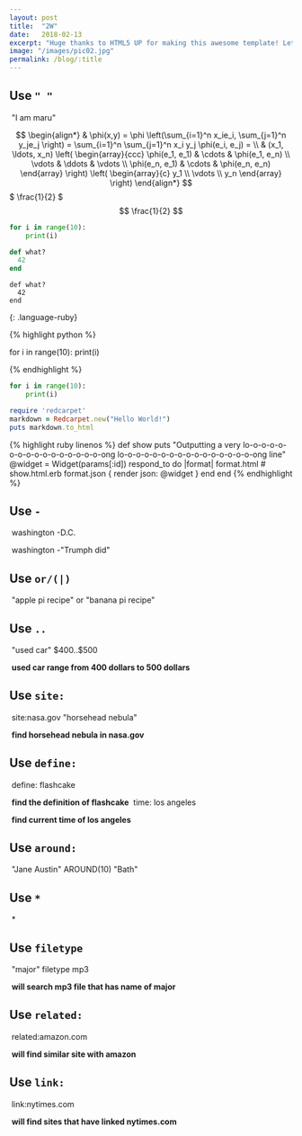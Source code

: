 ```yaml
---
layout: post
title:  "2W"
date:   2018-02-13
excerpt: "Huge thanks to HTML5 UP for making this awesome template! Let's see what it can do"
image: "/images/pic02.jpg"
permalink: /blog/:title
---
```

## **Use** `" "`
​	"I am maru"

$$
\begin{align*}
  & \phi(x,y) = \phi \left(\sum_{i=1}^n x_ie_i, \sum_{j=1}^n y_je_j \right)
  = \sum_{i=1}^n \sum_{j=1}^n x_i y_j \phi(e_i, e_j) = \\
  & (x_1, \ldots, x_n) \left( \begin{array}{ccc}
      \phi(e_1, e_1) & \cdots & \phi(e_1, e_n) \\
      \vdots & \ddots & \vdots \\
      \phi(e_n, e_1) & \cdots & \phi(e_n, e_n)
    \end{array} \right)
  \left( \begin{array}{c}
      y_1 \\
      \vdots \\
      y_n
    \end{array} \right)
\end{align*}
$$
$ \frac{1}{2} $
$$ \frac{1}{2} $$


~~~ python
for i in range(10):
    print(i)

~~~
~~~ ruby
def what?
  42
end
~~~

~~~
def what?
  42
end
~~~
{: .language-ruby}


{% highlight python %}

for i in range(10):
    print(i)

{% endhighlight %}

```python
for i in range(10):
    print(i)
```

```ruby
require 'redcarpet'
markdown = Redcarpet.new("Hello World!")
puts markdown.to_html
```

{% highlight ruby linenos %}
def show
  puts "Outputting a very lo-o-o-o-o-o-o-o-o-o-o-o-o-o-o-o-ong lo-o-o-o-o-o-o-o-o-o-o-o-o-o-o-o-ong line"
  @widget = Widget(params[:id])
  respond_to do |format|
    format.html # show.html.erb
    format.json { render json: @widget }
  end
end
{% endhighlight %}
<script>
  $("script[type='math/tex']").replaceWith(function() {
      var tex = $(this).text();
      return katex.renderToString(tex, {displayMode: false});
  });

  $("script[type='math/tex; mode=display']").replaceWith(function() {
      var tex = $(this).html();
      return katex.renderToString(tex.replace(/%.*/g, ''), {displayMode: true});
  });
</script>
## Use `-`
​	washington -D.C.

​	washington -"Trumph did"
## Use `or/(|)`
​	"apple pi recipe" or "banana pi recipe"
## Use `..`
​	"used car" \$400..\$500

​	**used car range from 400 dollars to 500 dollars**
## Use `site:`
​	site:nasa.gov "horsehead nebula"

​	**find horsehead nebula in nasa.gov**
## Use `define:`
​	define: flashcake

​	**find the definition of flashcake**
​	time: los angeles

​	**find current time of los angeles**
## Use `around:`
​	"Jane Austin" AROUND(10) "Bath"
## Use `*`
​	*
## Use `filetype`
​	"major" filetype mp3

​	**will search mp3 file that has name of major**
## Use `related:`
​	related:amazon.com

​	**will find similar site with amazon**
## Use `link:`
​	link:nytimes.com

​	**will find sites that have linked nytimes.com**


